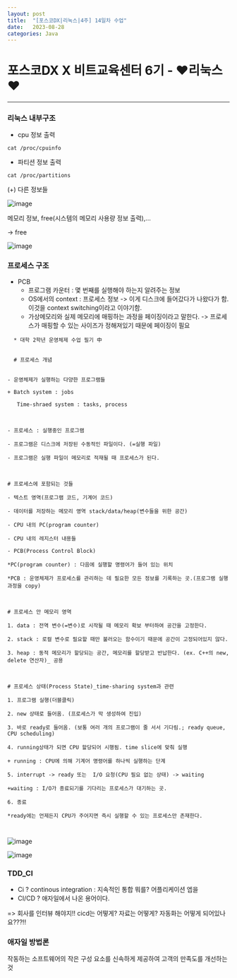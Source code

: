 ```yaml
---
layout: post
title:  "[포스코DX|리눅스|4주] 14일차 수업"
date:   2023-08-28
categories: Java
---
```


# 포스코DX X 비트교육센터 6기 - ❤️리눅스❤️

---

### 리눅스 내부구조

- cpu 정보 출력

```console
cat /proc/cpuinfo
```

- 파티션 정보 출력

```console
cat /proc/partitions
```

(+) 다른 정보들

![image](https://github.com/talkingOrange/talkingOrange.github.io/assets/88815795/56eb9e16-16de-44bb-82f0-c3e007e13e3e)

메모리 정보, free(시스템의 메모리 사용량 정보 출력),... 

-> free

![image](https://github.com/talkingOrange/talkingOrange.github.io/assets/88815795/864b6d41-7f62-4ba6-a020-244183d4a9a6)


### 프로세스 구조

- PCB
  - 프로그램 카운터 : 몇 번째를 실행해야 하는지 알려주는 정보
  - OS에서의 context : 프로세스 정보 -> 이게 디스크에 들어갔다가 나왔다가 함. 이것을 context switching이라고 이야기함.
  - 가상메모리와 실제 메모리에 매핑하는 과정을 페이징이라고 말한다. -> 프로세스가 매핑할 수 있는 사이즈가 정해져있기 때문에 페이징이 필요


```console
  * 대학 2학년 운영체제 수업 필기 中


  # 프로세스 개념

​
- 운영체제가 실행하는 다양한 프로그램들

+ Batch system : jobs

   Time-shraed system : tasks, process

​

- 프로세스 : 실행중인 프로그램

- 프로그램은 디스크에 저장된 수동적인 파일이다. (=실행 파일)

- 프로그램은 실행 파일이 메모리로 적재될 때 프로세스가 된다.

​

# 프로세스에 포함되는 것들

- 텍스트 영역(프로그램 코드, 기계어 코드)

- 데이터를 저장하는 메모리 영역 stack/data/heap(변수들을 위한 공간)

- CPU 내의 PC(program counter)

- CPU 내의 레지스터 내용들

- PCB(Process Control Block)

*PC(program counter) : 다음에 실행할 명령어가 들어 있는 위치

*PCB : 운영체제가 프로세스를 관리하는 데 필요한 모든 정보를 기록하는 곳.(프로그램 실행 과정을 copy)

​

# 프로세스 안 메모리 영역

1. data : 전역 변수(=변수)로 시작될 때 메모리 확보 부터하여 공간을 고정한다.

2. stack : 로컬 변수로 필요할 때만 불러오는 함수이기 때문에 공간이 고정되어있지 않다.

3. heap : 동적 메모리가 할당되는 공간, 메모리를 할당받고 반납한다. (ex. C++의 new, delete 연산자)_ 공용

​

# 프로세스 상태(Process State)_time-sharing system과 관련

1. 프로그램 실행(더블클릭)

2. new 상태로 들어옴. (프로세스가 막 생성하여 진입)

3. 바로 ready로 들어옴. (보통 여러 개의 프로그램이 줄 서서 기다림.; ready queue, CPU scheduling)

4. running상태가 되면 CPU 할당되어 시행됨. time slice에 맞춰 실행

+ running : CPU에 의해 기계어 명령어를 하나씩 실행하는 단계

5. interrupt -> ready 또는  I/O 요청(CPU 필요 없는 상태) -> waiting 

+waiting : I/O가 종료되기를 기다리는 프로세스가 대기하는 곳.

6. 종료 

*ready에는 언제든지 CPU가 주어지면 즉시 실행할 수 있는 프로세스만 존재한다.

​
```

![image](https://github.com/talkingOrange/talkingOrange.github.io/assets/88815795/e6957ef4-6ea1-4fdf-bafd-79f6f116e25e)


![image](https://github.com/talkingOrange/talkingOrange.github.io/assets/88815795/9a2c7923-5243-4e22-8c1b-2a46fef5afe1)


### TDD_CI

- Ci ? continous integration : 지속적인 통합  뭐를? 어플리케이션 엡을
- CI/CD  ? 애자일에서 나온 용어이다.

=> 회사를 인터뷰 해야지!! cicd는 어떻게? 자료는 어떻게? 자동화는 어떻게 되어있나요???!!

### 애자일 방법론

 작동하는 소프트웨어의 작은 구성 요소를 신속하게 제공하여 고객의 만족도를 개선하는 것


